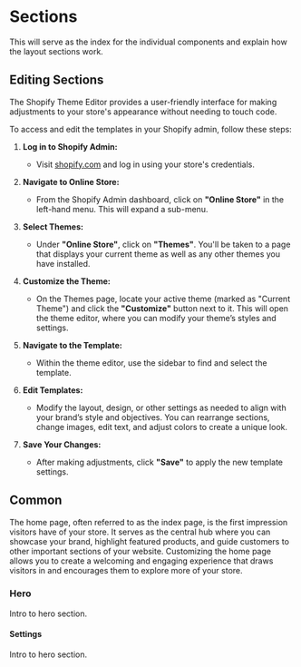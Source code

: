 # Sections

This will serve as the index for the individual components and explain how the layout sections work.

## Editing Sections

The Shopify Theme Editor provides a user-friendly interface for making adjustments to your store's appearance without needing to touch code.

To access and edit the templates in your Shopify admin, follow these steps:

1. **Log in to Shopify Admin:**

   - Visit [shopify.com](https://www.shopify.com) and log in using your store's credentials.

2. **Navigate to Online Store:**

   - From the Shopify Admin dashboard, click on **"Online Store"** in the left-hand menu. This will expand a sub-menu.

3. **Select Themes:**

   - Under **"Online Store"**, click on **"Themes"**. You'll be taken to a page that displays your current theme as well as any other themes you have installed.

4. **Customize the Theme:**

   - On the Themes page, locate your active theme (marked as "Current Theme") and click the **"Customize"** button next to it. This will open the theme editor, where you can modify your theme’s styles and settings.

5. **Navigate to the Template:**

   - Within the theme editor, use the sidebar to find and select the template.

6. **Edit Templates:**

   - Modify the layout, design, or other settings as needed to align with your brand’s style and objectives. You can rearrange sections, change images, edit text, and adjust colors to create a unique look.

7. **Save Your Changes:**

   - After making adjustments, click **"Save"** to apply the new template settings.

## Common

The home page, often referred to as the index page, is the first impression visitors have of your store. It serves as the central hub where you can showcase your brand, highlight featured products, and guide customers to other important sections of your website. Customizing the home page allows you to create a welcoming and engaging experience that draws visitors in and encourages them to explore more of your store.

### Hero

Intro to hero section.

#### Settings

Intro to hero section.
